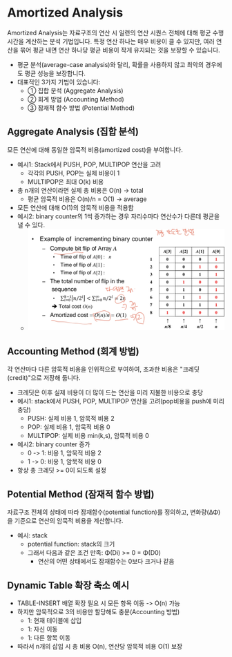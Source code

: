 # Amortized Analysis
Amortized Analysis는 자료구조의 연산 시 일련의 연산 시퀀스 전체에 대해 평균 수행 시간을 계산하는 분석 기법입니다.
특정 연산 하나는 매우 비용이 클 수 있지만, 여러 연산을 묶어 평균 내면 연산 하나당 평균 비용이 작게 유지되는 것을 보장할 수 있습니다.
- 평균 분석(average-case analysis)와 달리, 확률을 사용하지 않고 최악의 경우에도 평균 성능을 보장합니다.
- 대표적인 3가지 기법이 있습니다:
  - ① 집합 분석 (Aggregate Analysis)
  - ② 회계 방법 (Accounting Method)
  - ③ 잠재적 함수 방법 (Potential Method)

## Aggregate Analysis (집합 분석)
모든 연산에 대해 동일한 암묵적 비용(amortized cost)을 부여합니다.
- 예시1: Stack에서 PUSH, POP, MULTIPOP 연산을 고려
  - 각각의 PUSH, POP는 실제 비용이 1
  - MULTIPOP은 최대 O(k) 비용
- 총 n개의 연산이라면 실제 총 비용은 O(n) -> total
  - 평균 암묵적 비용은 O(n)/n = O(1) -> average
- 모든 연산에 대해 O(1)의 암묵적 비용을 적용함
- 예시2: binary counter의 1씩 증가하는 경우 자리수마다 연산수가 다른데 평균을 낼 수 있다.
  - ![aggregate_analysis_exam.png](./images/aggregate_analysis_exam.png)

## Accounting Method (회계 방법)
각 연산마다 다른 암묵적 비용을 인위적으로 부여하여, 초과한 비용은 "크레딧(credit)"으로 저장해 둡니다.
- 크레딧은 이후 실제 비용이 더 많이 드는 연산을 미리 지불한 비용으로 충당
- 예시1: stack에서 PUSH, POP, MULTIPOP 연산을 고려(pop비용을 push에 미리 충당)
  - PUSH: 실제 비용 1, 암묵적 비용 2
  - POP: 실제 비용 1, 암묵적 비용 0
  - MULTIPOP: 실제 비용 min(k,s), 암묵적 비용 0
- 예시2: binary counter 증가
  - 0 -> 1: 비용 1, 암묵적 비용 2
  - 1 -> 0: 비용 1, 암묵적 비용 0
- 항상 총 크레딧 >= 0이 되도록 설정

## Potential Method (잠재적 함수 방법)
자료구조 전체의 상태에 따라 잠재함수(potential function)를 정의하고, 변화량(ΔΦ)을 기준으로 연산의 암묵적 비용을 계산합니다.
- 예시: stack
  - potential function: stack의 크기
  - 그래서 다음과 같은 조건 만족: Φ(Di) >= 0 = Φ(D0)
    - 연산의 어떤 상태에서도 잠재함수는 0보다 크거나 같음

## Dynamic Table 확장 축소 예시
- TABLE-INSERT 배열 확장 필요 시 모든 항목 이동 -> O(n) 가능
- 하지만 암묵적으로 3의 비용만 할당해도 충분(Accounting 방법)
  - 1: 현재 테이블에 삽입
  - 1: 자신 이동
  - 1: 다른 항목 이동
- 따라서 n개의 삽입 시 총 비용 O(n), 연산당 암묵적 비용 O(1) 보장